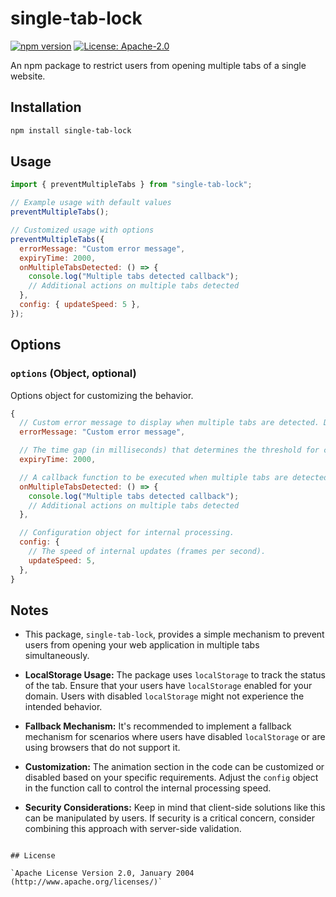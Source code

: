 # single-tab-lock

[![npm version](https://d25lcipzij17d.cloudfront.net/badge.svg?id=js&r=r&ts=1683906897&type=6e&v=1.0.5&x2=0)](https://www.npmjs.com/package/single-tab-lock) [![License: Apache-2.0](https://img.shields.io/badge/License-Apache--2.0-brightgreen)](http://www.apache.org/licenses/)

An npm package to restrict users from opening multiple tabs of a single website.

## Installation

```bash
npm install single-tab-lock
```

## Usage

```javascript
import { preventMultipleTabs } from "single-tab-lock";

// Example usage with default values
preventMultipleTabs();

// Customized usage with options
preventMultipleTabs({
  errorMessage: "Custom error message",
  expiryTime: 2000,
  onMultipleTabsDetected: () => {
    console.log("Multiple tabs detected callback");
    // Additional actions on multiple tabs detected
  },
  config: { updateSpeed: 5 },
});
```

## Options

### `options` (Object, optional)

Options object for customizing the behavior.

```javascript
{
  // Custom error message to display when multiple tabs are detected. Default is a generic message.
  errorMessage: "Custom error message",

  // The time gap (in milliseconds) that determines the threshold for considering a tab as "offline". Default is 1000 milliseconds.
  expiryTime: 2000,

  // A callback function to be executed when multiple tabs are detected. Default is `default_on_multiple_tabs_detected`.
  onMultipleTabsDetected: () => {
    console.log("Multiple tabs detected callback");
    // Additional actions on multiple tabs detected
  },

  // Configuration object for internal processing.
  config: {
    // The speed of internal updates (frames per second).
    updateSpeed: 5,
  },
}
```

## Notes

- This package, `single-tab-lock`, provides a simple mechanism to prevent users from opening your web application in multiple tabs simultaneously.

- **LocalStorage Usage:** The package uses `localStorage` to track the status of the tab. Ensure that your users have `localStorage` enabled for your domain. Users with disabled `localStorage` might not experience the intended behavior.

- **Fallback Mechanism:** It's recommended to implement a fallback mechanism for scenarios where users have disabled `localStorage` or are using browsers that do not support it.

- **Customization:** The animation section in the code can be customized or disabled based on your specific requirements. Adjust the `config` object in the function call to control the internal processing speed.

- **Security Considerations:** Keep in mind that client-side solutions like this can be manipulated by users. If security is a critical concern, consider combining this approach with server-side validation.

```

## License

`Apache License Version 2.0, January 2004 (http://www.apache.org/licenses/)`
```
